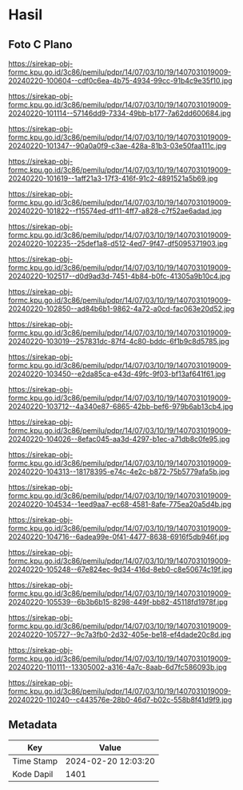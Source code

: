 # Hasil

## Foto C Plano

https://sirekap-obj-formc.kpu.go.id/3c86/pemilu/pdpr/14/07/03/10/19/1407031019009-20240220-100604--cdf0c6ea-4b75-4934-99cc-91b4c9e35f10.jpg

https://sirekap-obj-formc.kpu.go.id/3c86/pemilu/pdpr/14/07/03/10/19/1407031019009-20240220-101114--57146dd9-7334-49bb-b177-7a62dd600684.jpg

https://sirekap-obj-formc.kpu.go.id/3c86/pemilu/pdpr/14/07/03/10/19/1407031019009-20240220-101347--90a0a0f9-c3ae-428a-81b3-03e50faa111c.jpg

https://sirekap-obj-formc.kpu.go.id/3c86/pemilu/pdpr/14/07/03/10/19/1407031019009-20240220-101619--1aff21a3-17f3-416f-91c2-4891521a5b69.jpg

https://sirekap-obj-formc.kpu.go.id/3c86/pemilu/pdpr/14/07/03/10/19/1407031019009-20240220-101822--f15574ed-df11-4ff7-a828-c7f52ae6adad.jpg

https://sirekap-obj-formc.kpu.go.id/3c86/pemilu/pdpr/14/07/03/10/19/1407031019009-20240220-102235--25def1a8-d512-4ed7-9f47-df5095371903.jpg

https://sirekap-obj-formc.kpu.go.id/3c86/pemilu/pdpr/14/07/03/10/19/1407031019009-20240220-102517--d0d9ad3d-7451-4b84-b0fc-41305a9b10c4.jpg

https://sirekap-obj-formc.kpu.go.id/3c86/pemilu/pdpr/14/07/03/10/19/1407031019009-20240220-102850--ad84b6b1-9862-4a72-a0cd-fac063e20d52.jpg

https://sirekap-obj-formc.kpu.go.id/3c86/pemilu/pdpr/14/07/03/10/19/1407031019009-20240220-103019--257831dc-87f4-4c80-bddc-6f1b9c8d5785.jpg

https://sirekap-obj-formc.kpu.go.id/3c86/pemilu/pdpr/14/07/03/10/19/1407031019009-20240220-103450--e2da85ca-e43d-49fc-9f03-bf13af641f61.jpg

https://sirekap-obj-formc.kpu.go.id/3c86/pemilu/pdpr/14/07/03/10/19/1407031019009-20240220-103712--4a340e87-6865-42bb-bef6-979b6ab13cb4.jpg

https://sirekap-obj-formc.kpu.go.id/3c86/pemilu/pdpr/14/07/03/10/19/1407031019009-20240220-104026--8efac045-aa3d-4297-b1ec-a71db8c0fe95.jpg

https://sirekap-obj-formc.kpu.go.id/3c86/pemilu/pdpr/14/07/03/10/19/1407031019009-20240220-104313--18178395-e74c-4e2c-b872-75b5779afa5b.jpg

https://sirekap-obj-formc.kpu.go.id/3c86/pemilu/pdpr/14/07/03/10/19/1407031019009-20240220-104534--1eed9aa7-ec68-4581-8afe-775ea20a5d4b.jpg

https://sirekap-obj-formc.kpu.go.id/3c86/pemilu/pdpr/14/07/03/10/19/1407031019009-20240220-104716--6adea99e-0f41-4477-8638-6916f5db946f.jpg

https://sirekap-obj-formc.kpu.go.id/3c86/pemilu/pdpr/14/07/03/10/19/1407031019009-20240220-105248--67e824ec-9d34-416d-8eb0-c8e50674c19f.jpg

https://sirekap-obj-formc.kpu.go.id/3c86/pemilu/pdpr/14/07/03/10/19/1407031019009-20240220-105539--6b3b6b15-8298-449f-bb82-45118fd1978f.jpg

https://sirekap-obj-formc.kpu.go.id/3c86/pemilu/pdpr/14/07/03/10/19/1407031019009-20240220-105727--9c7a3fb0-2d32-405e-be18-ef4dade20c8d.jpg

https://sirekap-obj-formc.kpu.go.id/3c86/pemilu/pdpr/14/07/03/10/19/1407031019009-20240220-110111--13305002-a316-4a7c-8aab-6d7fc586093b.jpg

https://sirekap-obj-formc.kpu.go.id/3c86/pemilu/pdpr/14/07/03/10/19/1407031019009-20240220-110240--c443576e-28b0-46d7-b02c-558b8f41d9f9.jpg


## Metadata

| Key        | Value               |
| ---------- | ------------------- |
| Time Stamp | 2024-02-20 12:03:20 |
| Kode Dapil | 1401                |



